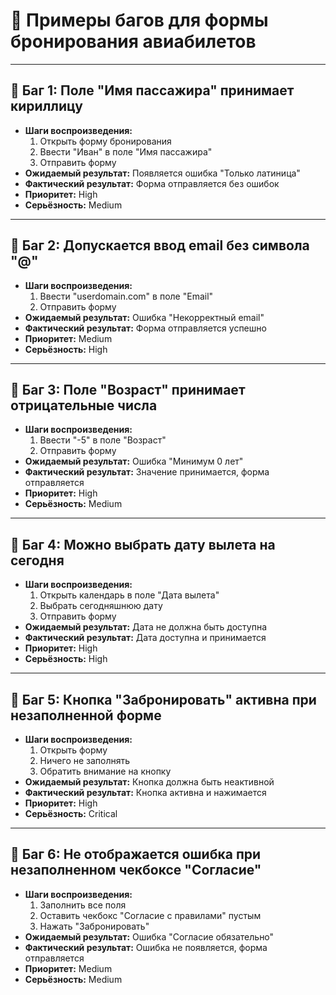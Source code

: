 # 🐞 Примеры багов для формы бронирования авиабилетов

---

## 🐛 Баг 1: Поле "Имя пассажира" принимает кириллицу
- **Шаги воспроизведения:**
  1. Открыть форму бронирования
  2. Ввести "Иван" в поле "Имя пассажира"
  3. Отправить форму
- **Ожидаемый результат:** Появляется ошибка "Только латиница"
- **Фактический результат:** Форма отправляется без ошибок
- **Приоритет:** High
- **Серьёзность:** Medium

---

## 🐛 Баг 2: Допускается ввод email без символа "@"
- **Шаги воспроизведения:**
  1. Ввести "userdomain.com" в поле "Email"
  2. Отправить форму
- **Ожидаемый результат:** Ошибка "Некорректный email"
- **Фактический результат:** Форма отправляется успешно
- **Приоритет:** Medium
- **Серьёзность:** High

---

## 🐛 Баг 3: Поле "Возраст" принимает отрицательные числа
- **Шаги воспроизведения:**
  1. Ввести "-5" в поле "Возраст"
  2. Отправить форму
- **Ожидаемый результат:** Ошибка "Минимум 0 лет"
- **Фактический результат:** Значение принимается, форма отправляется
- **Приоритет:** High
- **Серьёзность:** Medium

---

## 🐛 Баг 4: Можно выбрать дату вылета на сегодня
- **Шаги воспроизведения:**
  1. Открыть календарь в поле "Дата вылета"
  2. Выбрать сегодняшнюю дату
  3. Отправить форму
- **Ожидаемый результат:** Дата не должна быть доступна
- **Фактический результат:** Дата доступна и принимается
- **Приоритет:** High
- **Серьёзность:** High

---

## 🐛 Баг 5: Кнопка "Забронировать" активна при незаполненной форме
- **Шаги воспроизведения:**
  1. Открыть форму
  2. Ничего не заполнять
  3. Обратить внимание на кнопку
- **Ожидаемый результат:** Кнопка должна быть неактивной
- **Фактический результат:** Кнопка активна и нажимается
- **Приоритет:** High
- **Серьёзность:** Critical

---

## 🐛 Баг 6: Не отображается ошибка при незаполненном чекбоксе "Согласие"
- **Шаги воспроизведения:**
  1. Заполнить все поля
  2. Оставить чекбокс "Согласие с правилами" пустым
  3. Нажать "Забронировать"
- **Ожидаемый результат:** Ошибка "Согласие обязательно"
- **Фактический результат:** Ошибка не появляется, форма отправляется
- **Приоритет:** Medium
- **Серьёзность:** Medium

